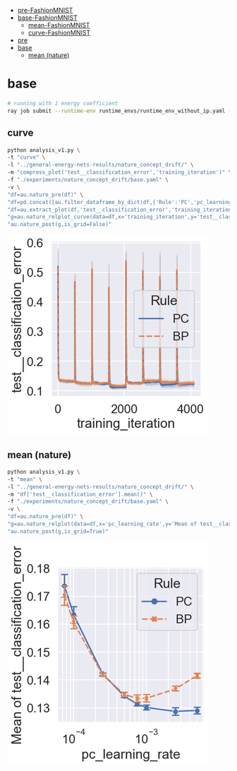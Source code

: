 <!-- TOC -->

- [pre-FashionMNIST](#pre-fashionmnist)
- [base-FashionMNIST](#base-fashionmnist)
  - [mean-FashionMNIST](#mean-fashionmnist)
  - [curve-FashionMNIST](#curve-fashionmnist)
- [pre](#pre)
- [base](#base)
  - [mean (nature)](#mean-nature)

<!-- /TOC -->

<!-- # pre-FashionMNIST

```bash
/* master */
CUDA_VISIBLE_DEVICES=0 ray job submit --runtime-env runtime_envs/runtime_env_without_ip.yaml --address $PSSR -- python main.py -c nature_concept_drift/pre-FashionMNIST
```

```bash
python analysis_v1.py \
-t "curve-pre-FashionMNIST" \
-l "../general-energy-nets-results/nature_concept_drift/" \
-m "compress_plot('test__classification_error','training_iteration')" "df['test__classification_error'].mean()" \
-f "./experiments/nature_concept_drift/pre-FashionMNIST.yaml" \
-v \
"import experiments.nature_concept_drift.utils as u" \
"u.plot_curve(df)"
```

![](./curve-pre-FashionMNIST-.png)

# base-FashionMNIST

```bash
/* master */
CUDA_VISIBLE_DEVICES=1,2,3 ray job submit --runtime-env runtime_envs/runtime_env_without_ip.yaml --address $PSSR -- python main.py -c nature_concept_drift/base-FashionMNIST -m T1
python split_config.py -c nature_concept_drift/base-FashionMNIST -m dgx
```

## mean-FashionMNIST

```bash
python analysis_v1.py \
-t "mean-FashionMNIST" \
-l "../general-energy-nets-results/nature_concept_drift/" \
-m "df['test__classification_error'].mean()" \
-f "./experiments/nature_concept_drift/base-FashionMNIST.yaml" \
-v \
"import experiments.nature_concept_drift.utils as u" \
"u.plot(df)"
```

![](./mean-FashionMNIST-.png)

## curve-FashionMNIST

```bash
python analysis_v1.py \
-t "curve-FashionMNIST" \
-l "../general-energy-nets-results/nature_concept_drift/" \
-m "compress_plot('test__classification_error','training_iteration')" "df['test__classification_error'].mean()" \
-f "./experiments/nature_concept_drift/base-FashionMNIST.yaml" \
-v \
"import experiments.nature_concept_drift.utils as u" \
"u.plot_curve_best(df, config_columns)"
```

![](./curve-FashionMNIST-.png) -->

<!-- # pre

```bash
ray job submit --runtime-env runtime_envs/runtime_env_without_ip.yaml --address $PSSR -- python main.py -c nature_concept_drift/pre
``` -->

# base

```bash
# running with 1 energy coefficient
ray job submit --runtime-env runtime_envs/runtime_env_without_ip.yaml --address $PSSR -- python main.py -c nature_concept_drift/base
```

## curve

```bash
python analysis_v1.py \
-t "curve" \
-l "../general-energy-nets-results/nature_concept_drift/" \
-m "compress_plot('test__classification_error','training_iteration')" \
-f "./experiments/nature_concept_drift/base.yaml" \
-v \
"df=au.nature_pre(df)" \
"df=pd.concat([au.filter_dataframe_by_dict(df,{'Rule':'PC','pc_learning_rate':0.00075}),au.filter_dataframe_by_dict(df,{'Rule':'BP','pc_learning_rate':0.00075})])" \
"df=au.extract_plot(df,'test__classification_error','training_iteration')" \
"g=au.nature_relplot_curve(data=df,x='training_iteration',y='test__classification_error',hue='Rule',style='Rule')" \
"au.nature_post(g,is_grid=False)"
```

![](./curve-.png)

## mean (nature)

```bash
python analysis_v1.py \
-t "mean" \
-l "../general-energy-nets-results/nature_concept_drift/" \
-m "df['test__classification_error'].mean()" \
-f "./experiments/nature_concept_drift/base.yaml" \
-v \
"df=au.nature_pre(df)" \
"g=au.nature_relplot(data=df,x='pc_learning_rate',y='Mean of test__classification_error',hue='Rule',style='Rule').set(xscale='log')" \
"au.nature_post(g,is_grid=True)"
```

![](./mean-.png)
